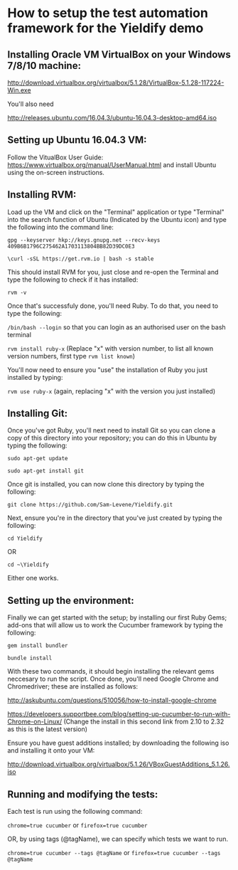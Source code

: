 # How to setup the test automation framework for the Yieldify demo

## Installing Oracle VM VirtualBox on your Windows 7/8/10 machine:

http://download.virtualbox.org/virtualbox/5.1.28/VirtualBox-5.1.28-117224-Win.exe

You'll also need

http://releases.ubuntu.com/16.04.3/ubuntu-16.04.3-desktop-amd64.iso

## Setting up Ubuntu 16.04.3 VM:

Follow the VitualBox User Guide: https://www.virtualbox.org/manual/UserManual.html and install Ubuntu using the on-screen instructions.

## Installing RVM:

Load up the VM and click on the "Terminal" application or type "Terminal" into the search function of Ubuntu (Indicated by the Ubuntu icon) and type the following into the command line:

`gpg --keyserver hkp://keys.gnupg.net --recv-keys 409B6B1796C275462A1703113804BB82D39DC0E3`

`\curl -sSL https://get.rvm.io | bash -s stable`

This should install RVM for you, just close and re-open the Terminal and type the following to check if it has installed:

`rvm -v`

Once that's successfuly done, you'll need Ruby. To do that, you need to type the following:

`/bin/bash --login` so that you can login as an authorised user on the bash terminal

`rvm install ruby-x` (Replace "x" with version number, to list all known version numbers, first type `rvm list known`)

You'll now need to ensure you "use" the installation of Ruby you just installed by typing:

`rvm use ruby-x` (again, replacing "x" with the version you just installed)

## Installing Git:

Once you've got Ruby, you'll next need to install Git so you can clone a copy of this directory into your repository; you can do this in Ubuntu by typing the following:

`sudo apt-get update`

`sudo apt-get install git`

Once git is installed, you can now clone this directory by typing the following:

`git clone https://github.com/Sam-Levene/Yieldify.git`

Next, ensure you're in the directory that you've just created by typing the following:

`cd Yieldify`

OR

`cd ~\Yieldify`

Either one works.

## Setting up the environment:

Finally we can get started with the setup; by installing our first Ruby Gems; add-ons that will allow us to work the Cucumber framework by typing the following:

`gem install bundler`

`bundle install`

With these two commands, it should begin installing the relevant gems neccesary to run the script. Once done, you'll need Google Chrome and Chromedriver; these are installed as follows:

http://askubuntu.com/questions/510056/how-to-install-google-chrome

https://developers.supportbee.com/blog/setting-up-cucumber-to-run-with-Chrome-on-Linux/
(Change the install in this second link from 2.10 to 2.32 as this is the latest version)

Ensure you have guest additions installed; by downloading the following iso and installing it onto your VM:

http://download.virtualbox.org/virtualbox/5.1.26/VBoxGuestAdditions_5.1.26.iso

## Running and modifying the tests:

Each test is run using the following command:

`chrome=true cucumber`
or
`firefox=true cucumber`

OR, by using tags (@tagName), we can specify which tests we want to run.

`chrome=true cucumber --tags @tagName`
or
`firefox=true cucumber --tags @tagName`
